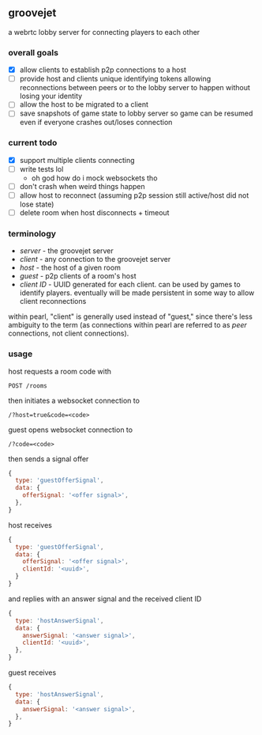 ## groovejet

a webrtc lobby server for connecting players to each other

### overall goals

* [x] allow clients to establish p2p connections to a host
* [ ] provide host and clients unique identifying tokens allowing reconnections between peers or to the lobby server to happen without losing your identity
* [ ] allow the host to be migrated to a client
* [ ] save snapshots of game state to lobby server so game can be resumed even if everyone crashes out/loses connection

### current todo

* [x] support multiple clients connecting
* [ ] write tests lol
    * oh god how do i mock websockets tho
* [ ] don't crash when weird things happen
* [ ] allow host to reconnect (assuming p2p session still active/host did not lose state)
* [ ] delete room when host disconnects + timeout

### terminology

- *server* - the groovejet server
- *client* - any connection to the groovejet server
- *host* - the host of a given room
- *guest* - p2p clients of a room's host
- *client ID* - UUID generated for each client. can be used by games to identify players. eventually will be made persistent in some way to allow client reconnections

within pearl, "client" is generally used instead of "guest," since there's less ambiguity to the term (as connections within pearl are referred to as _peer_ connections, not client connections).

### usage

host requests a room code with

```
POST /rooms
```

then initiates a websocket connection to

```
/?host=true&code=<code>
```

guest opens websocket connection to

```
/?code=<code>
```

then sends a signal offer

```js
{
  type: 'guestOfferSignal',
  data: {
    offerSignal: '<offer signal>',
  },
}
```

host receives

```js
{
  type: 'guestOfferSignal',
  data: {
    offerSignal: '<offer signal>',
    clientId: '<uuid>',
  }
}
```

and replies with an answer signal and the received client ID

```js
{
  type: 'hostAnswerSignal',
  data: {
    answerSignal: '<answer signal>',
    clientId: '<uuid>',
  },
}
```

guest receives

```js
{
  type: 'hostAnswerSignal',
  data: {
    answerSignal: '<answer signal>',
  },
}
```